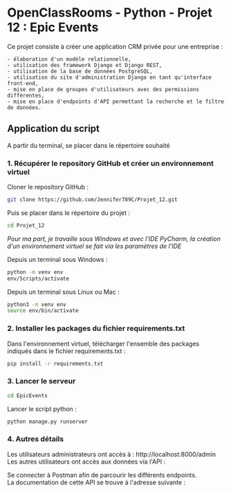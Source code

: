 # OpenClassRooms - Python - Projet 12 : Epic Events

Ce projet consiste à créer une application CRM privée pour une entreprise :  
<!-- 2 espaces à la fin de la ligne pour un saut de ligne -->
	- élaboration d'un modèle relationnelle,
	- utilisation des framework Django et Django REST,
	- utilisation de la base de données PostgreSQL,
    - utilisation du site d'administration Django en tant qu'interface front-end,
    - mise en place de groupes d'utilisateurs avec des permissions différentes,  
    - mise en place d'endpoints d'API permettant la recherche et le filtre de données.


## Application du script

A partir du terminal, se placer dans le répertoire souhaité

### 1. Récupérer le repository GitHub et créer un environnement virtuel

Cloner le repository GitHub :
```bash
git clone https://github.com/Jennifer789C/Projet_12.git
```
Puis se placer dans le répertoire du projet :
```bash
cd Projet_12
```
*Pour ma part, je travaille sous Windows et avec l'IDE PyCharm, la création d'un environnement virtuel se fait via les paramètres de l'IDE*

Depuis un terminal sous Windows :
```bash
python -m venv env
env/Scripts/activate
```

Depuis un terminal sous Linux ou Mac :
```bash
python3 -m venv env
source env/bin/activate
```

### 2. Installer les packages du fichier requirements.txt

Dans l'environnement virtuel, télécharger l'ensemble des packages indiqués 
dans le fichier requirements.txt :
```bash
pip install -r requirements.txt
```

### 3. Lancer le serveur

```bash
cd EpicEvents
```
Lancer le script python :
```bash
python manage.py runserver
```

### 4. Autres détails

Les utilisateurs administrateurs ont accès à : http://localhost:8000/admin  
Les autres utilisateurs ont accès aux données via l'API :

Se connecter à Postman afin de parcourir les différents endpoints.  
La documentation de cette API se trouve à l'adresse suivante :  
